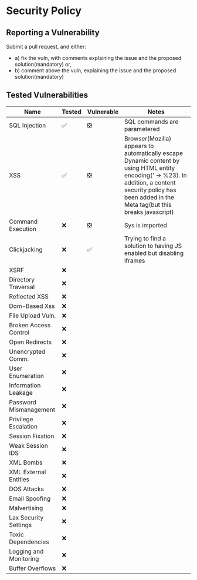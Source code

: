 # Security Policy

## Reporting a Vulnerability

Submit a pull request, and either:
- a) fix the vuln, with comments explaining the issue and the proposed solution(mandatory) or,
- b) comment above the vuln, explaining the issue and the proposed solution(mandatory)

## Tested Vulnerabilities

| Name 					 | Tested           | Vulnerable                  |Notes	  |
| -----------------------|------------------|-----------------------------|-----------|
| SQL Injection 		 |:white_check_mark:|:negative_squared_cross_mark:|SQL commands are parametered|
| XSS 					 |:white_check_mark:|:negative_squared_cross_mark:|Browser(Mozilla) appears to automatically escape Dynamic content by using HTML entity encoding(' -> %23). In addition, a content security policy has been added in the Meta tag(but this breaks javascript)|
| Command Execution 	 |:x:|:negative_squared_cross_mark:|Sys is imported|
| Clickjacking 			 |:x:|:white_check_mark:|Trying to find a solution to having JS enabled but disabling iframes|
| XSRF 					 |:x:|||
| Directory Traversal 	 |:x:|||
| Reflected XSS 		 |:x:|||
| Dom-Based Xss 		 |:x:|||
| File Upload Vuln. 	 |:x:|||
| Broken Access Control  |:x:|||
| Open Redirects 		 |:x:|||
| Unencrypted Comm. 	 |:x:|||
| User Enumeration 		 |:x:|||
| Information Leakage    |:x:|||
| Password Mismanagement |:x:|||
| Privilege Escalation   |:x:|||
| Session Fixation 		 |:x:|||
| Weak Session IDS 		 |:x:|||
| XML Bombs 			 |:x:|||
| XML External Entities  |:x:|||
| DOS Attacks 			 |:x:|||
| Email Spoofing 		 |:x:|||
| Malvertising           |:x:|||
| Lax Security Settings  |:x:|||
| Toxic Dependencies     |:x:|||
| Logging and Monitoring |:x:|||
| Buffer Overflows 		 |:x:|||